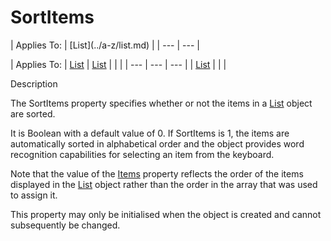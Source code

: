 




<h1 class="heading"><span class="name">SortItems</span></h1>
| Applies To: | [List](../a-z/list.md) |
| --- | ---  |

| Applies To: | [List](../a-z/list.md) | [List](../a-z/list.md) |  |  |
| --- | --- | ---  |
| [List](../a-z/list.md) |  |  |


Description


The SortItems property specifies whether or not the items in a [List](../a-z/list.md) object are sorted.


It is Boolean with a default value of 0. If SortItems is 1, the items are automatically sorted in alphabetical order and the object provides word recognition capabilities for selecting an item from the keyboard.


Note that the value of the [Items](../a-z/items.md) property reflects the order of the items displayed in the [List](../a-z/list.md) object rather than the order in the array that was used to assign it.


This property may only be initialised when the object is created and cannot subsequently be changed.



